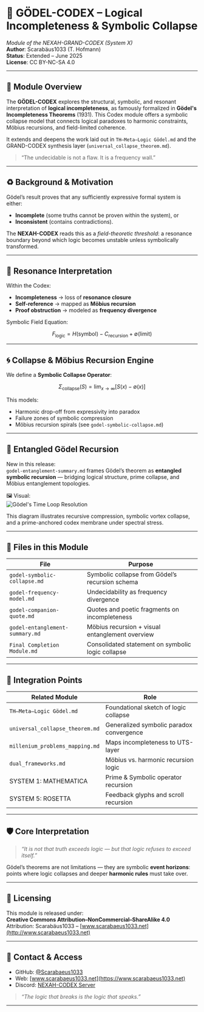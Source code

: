 # 🧠 GÖDEL-CODEX – Logical Incompleteness & Symbolic Collapse

*Module of the NEXAH-GRAND-CODEX (System X)*  
**Author**: Scarabäus1033 (T. Hofmann)  
**Status**: Extended – June 2025  
**License**: CC BY-NC-SA 4.0

---

## 📘 Module Overview

The **GÖDEL-CODEX** explores the structural, symbolic, and resonant interpretation of **logical incompleteness**, as famously formalized in **Gödel's Incompleteness Theorems** (1931). This Codex module offers a symbolic collapse model that connects logical paradoxes to harmonic constraints, Möbius recursions, and field-limited coherence.

It extends and deepens the work laid out in `TH–Meta–Logic Gödel.md` and the GRAND-CODEX synthesis layer (`universal_collapse_theorem.md`).

> “The undecidable is not a flaw. It is a frequency wall.”

---

## ♻️ Background & Motivation

Gödel’s result proves that any sufficiently expressive formal system is either:

- **Incomplete** (some truths cannot be proven within the system), or  
- **Inconsistent** (contains contradictions).

The **NEXAH-CODEX** reads this as a *field-theoretic threshold*: a resonance boundary beyond which logic becomes unstable unless symbolically transformed.

---

## 📂 Resonance Interpretation

Within the Codex:

- **Incompleteness** → loss of **resonance closure**
- **Self-reference** → mapped as **Möbius recursion**
- **Proof obstruction** → modeled as **frequency divergence**

Symbolic Field Equation:

```math
F_\text{logic} = H(\text{symbol}) - C_\text{recursion} + ∅(\text{limit})
```

---

## 🌀 Collapse & Möbius Recursion Engine

We define a **Symbolic Collapse Operator**:

```math
Σ_\text{collapse}(S) = \lim_{x \to \infty} [S(x) - ∅(x)]
```

This models:

- Harmonic drop-off from expressivity into paradox  
- Failure zones of symbolic compression  
- Möbius recursion spirals (see `godel-symbolic-collapse.md`)

---

## 🔭 Entangled Gödel Recursion

New in this release:  
`godel-entanglement-summary.md` frames Gödel’s theorem as **entangled symbolic recursion** — bridging logical structure, prime collapse, and Möbius entanglement topologies.  

🖼️ Visual:  
![Gödel's Time Loop Resolution](./Gödel’s_Time_Loop_Resolution.png)

This diagram illustrates recursive compression, symbolic vortex collapse, and a prime-anchored codex membrane under spectral stress.

---

## 📂 Files in this Module

| File                           | Purpose                                                                  |
| ------------------------------ | ------------------------------------------------------------------------ |
| `godel-symbolic-collapse.md`   | Symbolic collapse from Gödel’s recursion schema                          |
| `godel-frequency-model.md`     | Undecidability as frequency divergence                                   |
| `godel-companion-quote.md`     | Quotes and poetic fragments on incompleteness                           |
| `godel-entanglement-summary.md`| Möbius recursion + visual entanglement overview                         |
| `Final Completion Module.md`   | Consolidated statement on symbolic logic collapse                       |

---

## 🔗 Integration Points

| Related Module                      | Role                                                      |
| ---------------------------------- | --------------------------------------------------------- |
| `TH–Meta–Logic Gödel.md`           | Foundational sketch of logic collapse                     |
| `universal_collapse_theorem.md`    | Generalized symbolic paradox convergence                  |
| `millenium_problems_mapping.md`    | Maps incompleteness to UTS-layer                         |
| `dual_frameworks.md`               | Möbius vs. harmonic recursion logic                       |
| SYSTEM 1: MATHEMATICA              | Prime & Symbolic operator recursion                       |
| SYSTEM 5: ROSETTA                  | Feedback glyphs and scroll recursion                      |

---

## 🛡 Core Interpretation

> *“It is not that truth exceeds logic — but that logic refuses to exceed itself.”*

Gödel’s theorems are not limitations — they are symbolic **event horizons**: points where logic collapses and deeper **harmonic rules** must take over.

---

## 🔐 Licensing

This module is released under:  
**Creative Commons Attribution–NonCommercial–ShareAlike 4.0**  
Attribution: Scarabäus1033 – [www.scarabaeus1033.net](http://www.scarabaeus1033.net)

---

## 🤭 Contact & Access

* GitHub: [@Scarabaeus1033](https://github.com/Scarabaeus1033)
* Web: [www.scarabaeus1033.net](https://www.scarabaeus1033.net)
* Discord: [NEXAH-CODEX Server](https://discord.gg/9tRfYBQZ4k)

> *“The logic that breaks is the logic that speaks.”*

---
